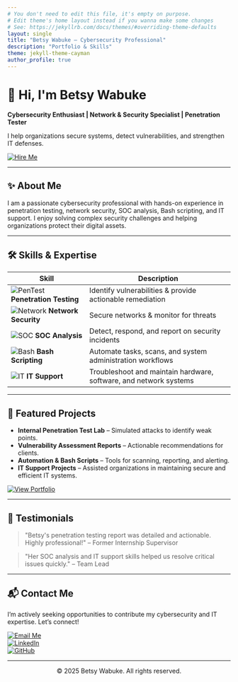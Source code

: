 ```yaml
---
# You don't need to edit this file, it's empty on purpose.
# Edit theme's home layout instead if you wanna make some changes
# See: https://jekyllrb.com/docs/themes/#overriding-theme-defaults
layout: single
title: "Betsy Wabuke – Cybersecurity Professional"
description: "Portfolio & Skills"
theme: jekyll-theme-cayman
author_profile: true
---
```



# 👋 Hi, I'm Betsy Wabuke
**Cybersecurity Enthusiast | Network & Security Specialist | Penetration Tester**

I help organizations secure systems, detect vulnerabilities, and strengthen IT defenses.  

[![Hire Me](https://img.shields.io/badge/Hire%20Me-Contact-blue?style=for-the-badge)](#contact)

---

## ✨ About Me
I am a passionate cybersecurity professional with hands-on experience in penetration testing, network security, SOC analysis, Bash scripting, and IT support. I enjoy solving complex security challenges and helping organizations protect their digital assets.  

---

## 🛠 Skills & Expertise

| Skill                    | Description |
|---------------------------|------------|
| ![PenTest](https://img.shields.io/badge/Penetration-Testing-red?style=flat-square) **Penetration Testing** | Identify vulnerabilities & provide actionable remediation |
| ![Network](https://img.shields.io/badge/Network-Security-orange?style=flat-square) **Network Security** | Secure networks & monitor for threats |
| ![SOC](https://img.shields.io/badge/SOC-Analysis-green?style=flat-square) **SOC Analysis** | Detect, respond, and report on security incidents |
| ![Bash](https://img.shields.io/badge/Bash-Scripting-blue?style=flat-square) **Bash Scripting** | Automate tasks, scans, and system administration workflows |
| ![IT](https://img.shields.io/badge/IT-Support-yellow?style=flat-square) **IT Support** | Troubleshoot and maintain hardware, software, and network systems |

---

## 📂 Featured Projects

- **Internal Penetration Test Lab** – Simulated attacks to identify weak points.  
- **Vulnerability Assessment Reports** – Actionable recommendations for clients.  
- **Automation & Bash Scripts** – Tools for scanning, reporting, and alerting.  
- **IT Support Projects** – Assisted organizations in maintaining secure and efficient IT systems.  

[![View Portfolio](https://img.shields.io/badge/View-Portfolio-brightgreen?style=for-the-badge)](#portfolio)

---

## 💬 Testimonials

> "Betsy's penetration testing report was detailed and actionable. Highly professional!" – Former Internship Supervisor  

> "Her SOC analysis and IT support skills helped us resolve critical issues quickly." – Team Lead  

---

## 📬 Contact Me

I’m actively seeking opportunities to contribute my cybersecurity and IT expertise. Let’s connect!  

[![Email Me](https://img.shields.io/badge/Email-YourEmail-blue?style=for-the-badge)](mailto:betsywabuke@gmail.com)  
[![LinkedIn](https://img.shields.io/badge/LinkedIn-Profile-blue?style=for-the-badge)](https://www.linkedin.com/in/betsywabuke)  
[![GitHub](https://img.shields.io/badge/GitHub-Profile-black?style=for-the-badge)](https://github.com/Betsy-Wabuke)

---

<footer style="text-align:center;">
&copy; 2025 Betsy Wabuke. All rights reserved.
</footer>




